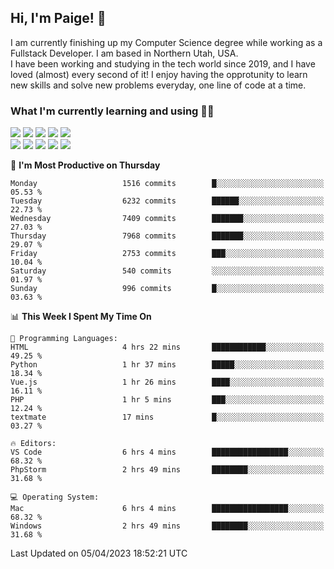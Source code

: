 ## Hi, I'm Paige! :vulcan_salute:

I am currently finishing up my Computer Science degree while working as a Fullstack Developer. I am based in Northern Utah, USA. \
I have been working and studying in the tech world since 2019, and I have loved (almost) every second of it! I enjoy having the opprotunity to learn new skills and solve new problems everyday, one line of code at a time.  

### What I'm currently learning and using :woman_technologist:
![](https://img.shields.io/badge/Laravel-FF2D20?style=for-the-badge&logo=laravel&logoColor=white) 
![](https://img.shields.io/badge/PHP-777BB4?style=for-the-badge&logo=php&logoColor=white)
![](https://img.shields.io/badge/Vue.js-35495E?style=for-the-badge&logo=vuedotjs&logoColor=4FC08D) 
![](https://img.shields.io/badge/MySQL-005C84?style=for-the-badge&logo=mysql&logoColor=white) 
![](https://img.shields.io/badge/Tailwind_CSS-38B2AC?style=for-the-badge&logo=tailwind-css&logoColor=white) \
![](https://img.shields.io/badge/Python-FFD43B?style=for-the-badge&logo=python&logoColor=blue)
![](https://img.shields.io/badge/Django-092E20?style=for-the-badge&logo=django&logoColor=green)
![](https://img.shields.io/badge/Kotlin-0095D5?&style=for-the-badge&logo=kotlin&logoColor=white)
![](https://img.shields.io/badge/Java-ED8B00?style=for-the-badge&logo=java&logoColor=white)
![](https://img.shields.io/badge/Haskell-5D4F85?style=for-the-badge&logo=haskell&logoColor=white) 

<!--START_SECTION:waka-->
📅 **I'm Most Productive on Thursday** 

```text
Monday                   1516 commits        █░░░░░░░░░░░░░░░░░░░░░░░░   05.53 % 
Tuesday                  6232 commits        ██████░░░░░░░░░░░░░░░░░░░   22.73 % 
Wednesday                7409 commits        ███████░░░░░░░░░░░░░░░░░░   27.03 % 
Thursday                 7968 commits        ███████░░░░░░░░░░░░░░░░░░   29.07 % 
Friday                   2753 commits        ███░░░░░░░░░░░░░░░░░░░░░░   10.04 % 
Saturday                 540 commits         ░░░░░░░░░░░░░░░░░░░░░░░░░   01.97 % 
Sunday                   996 commits         █░░░░░░░░░░░░░░░░░░░░░░░░   03.63 % 
```


📊 **This Week I Spent My Time On** 

```text
💬 Programming Languages: 
HTML                     4 hrs 22 mins       ████████████░░░░░░░░░░░░░   49.25 % 
Python                   1 hr 37 mins        █████░░░░░░░░░░░░░░░░░░░░   18.34 % 
Vue.js                   1 hr 26 mins        ████░░░░░░░░░░░░░░░░░░░░░   16.11 % 
PHP                      1 hr 5 mins         ███░░░░░░░░░░░░░░░░░░░░░░   12.24 % 
textmate                 17 mins             █░░░░░░░░░░░░░░░░░░░░░░░░   03.27 % 

🔥 Editors: 
VS Code                  6 hrs 4 mins        █████████████████░░░░░░░░   68.32 % 
PhpStorm                 2 hrs 49 mins       ████████░░░░░░░░░░░░░░░░░   31.68 % 

💻 Operating System: 
Mac                      6 hrs 4 mins        █████████████████░░░░░░░░   68.32 % 
Windows                  2 hrs 49 mins       ████████░░░░░░░░░░░░░░░░░   31.68 % 
```


 Last Updated on 05/04/2023 18:52:21 UTC
<!--END_SECTION:waka-->
